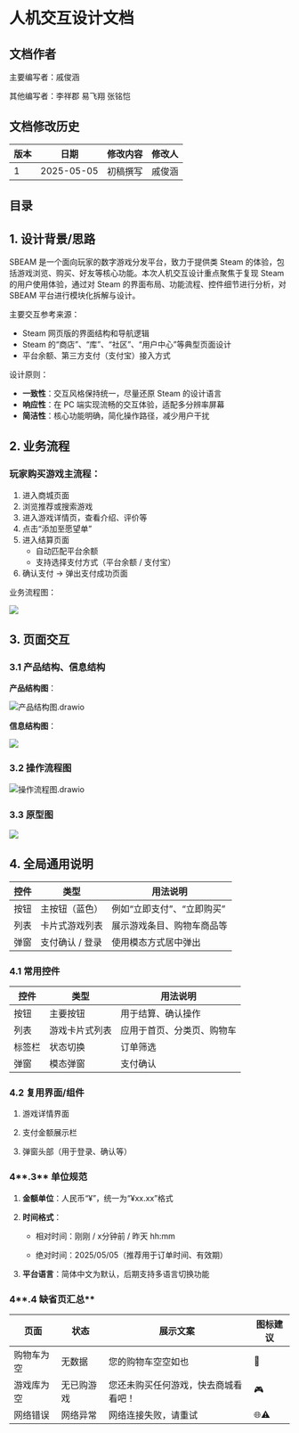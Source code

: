 # 人机交互设计文档

## **文档作者**

主要编写者：戚俊涵

其他编写者：李祥郡 易飞翔 张铭恺

## **文档修改历史**

| 版本 | 日期       | 修改内容 | 修改人 |
| ---- | ---------- | -------- | ------ |
| 1    | 2025-05-05 | 初稿撰写 | 戚俊涵 |

## **目录**

## **1. 设计背景/思路**

SBEAM 是一个面向玩家的数字游戏分发平台，致力于提供类 Steam 的体验，包括游戏浏览、购买、好友等核心功能。本次人机交互设计重点聚焦于复现 Steam 的用户使用体验，通过对 Steam 的界面布局、功能流程、控件细节进行分析，对 SBEAM 平台进行模块化拆解与设计。

主要交互参考来源：

+ Steam 网页版的界面结构和导航逻辑
+ Steam 的“商店”、“库”、“社区”、“用户中心”等典型页面设计
+ 平台余额、第三方支付（支付宝）接入方式

设计原则：

+ **一致性**：交互风格保持统一，尽量还原 Steam 的设计语言
+ **响应性**：在 PC 端实现流畅的交互体验，适配多分辨率屏幕
+ **简洁性**：核心功能明确，简化操作路径，减少用户干扰

## **2. 业务流程**

### 玩家购买游戏主流程：

1. 进入商城页面
2. 浏览推荐或搜索游戏
3. 进入游戏详情页，查看介绍、评价等
4. 点击“添加至愿望单”
5. 进入结算页面
    + 自动匹配平台余额
    + 支持选择支付方式（平台余额 / 支付宝）
6. 确认支付 → 弹出支付成功页面

业务流程图：

![](https://sec-2.oss-cn-shanghai.aliyuncs.com/%E4%B8%9A%E5%8A%A1%E6%B5%81%E7%A8%8B%E5%9B%BE.png)

## **3. 页面交互**

### **3.1 产品结构、信息结构**

**产品结构图**：

![产品结构图.drawio](https://s2.loli.net/2025/05/05/QG7oIRAbvE8fL2C.png)

**信息结构图**：

![](https://sec-2.oss-cn-shanghai.aliyuncs.com/%E4%BF%A1%E6%81%AF%E7%BB%93%E6%9E%84%E5%9B%BE.png)

### **3.2 操作流程图**

![操作流程图.drawio](https://s2.loli.net/2025/05/05/atDhvzMuKxbSW3V.png)

### **3.3 原型图**

![](https://sec-2.oss-cn-shanghai.aliyuncs.com/%E5%8E%9F%E5%9E%8B%E5%9B%BE.png)

## **4. 全局通用说明**

| 控件 | 类型            | 用法说明                   |
| ---- | --------------- | -------------------------- |
| 按钮 | 主按钮（蓝色）  | 例如“立即支付”、“立即购买” |
| 列表 | 卡片式游戏列表  | 展示游戏条目、购物车商品等 |
| 弹窗 | 支付确认 / 登录 | 使用模态方式居中弹出       |

### 4.1 常用控件

| 控件   | 类型           | 用法说明                   |
| ------ | -------------- | -------------------------- |
| 按钮   | 主要按钮       | 用于结算、确认操作         |
| 列表   | 游戏卡片式列表 | 应用于首页、分类页、购物车 |
| 标签栏 | 状态切换       | 订单筛选                   |
| 弹窗   | 模态弹窗       | 支付确认                   |

### 4.2 复用界面/组件

1. 游戏详情界面

2. 支付金额展示栏

3. 弹窗头部（用于登录、确认等）

### 4**.3** 单位规范

1. **金额单位**：人民币“¥”，统一为“¥xx.xx”格式

2. **时间格式**：

    + 相对时间：刚刚 / x分钟前 / 昨天 hh:mm

    + 绝对时间：2025/05/05（推荐用于订单时间、有效期）

3. **平台语言**：简体中文为默认，后期支持多语言切换功能

### 4**.4 缺省页汇总**

| 页面       | 状态       | 展示文案                             | 图标建议 |
| ---------- | ---------- | ------------------------------------ | -------- |
| 购物车为空 | 无数据     | 您的购物车空空如也                   | 🛒        |
| 游戏库为空 | 无已购游戏 | 您还未购买任何游戏，快去商城看看吧！ | 🎮        |
| 网络错误   | 网络异常   | 网络连接失败，请重试                 | 🌐⚠️       |

